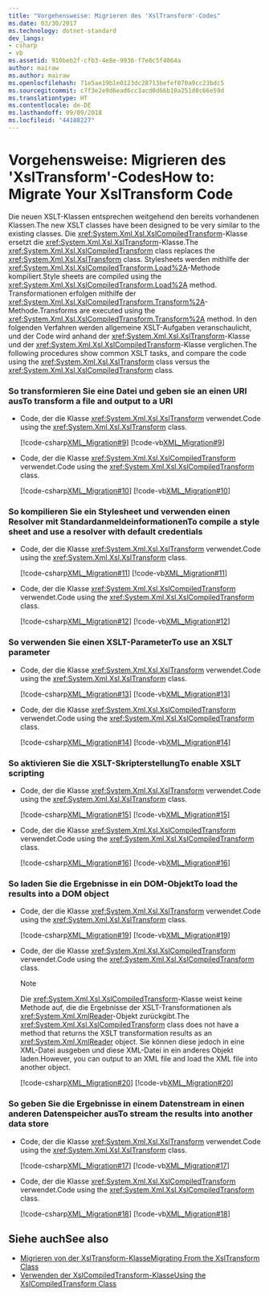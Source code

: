 ```yaml
---
title: "Vorgehensweise: Migrieren des 'XslTransform'-Codes"
ms.date: 03/30/2017
ms.technology: dotnet-standard
dev_langs:
- csharp
- vb
ms.assetid: 910beb2f-cfb3-4e8e-9936-f7e0c5f4064a
author: mairaw
ms.author: mairaw
ms.openlocfilehash: 71e5ae19b1e0123dc28713befef070a9cc23bdc5
ms.sourcegitcommit: c7f3e2e9d6ead6cc3acd0d66b10a251d0c66e59d
ms.translationtype: HT
ms.contentlocale: de-DE
ms.lasthandoff: 09/09/2018
ms.locfileid: "44188227"
---
```

# <a name="how-to-migrate-your-xsltransform-code"></a><span data-ttu-id="62057-102">Vorgehensweise: Migrieren des 'XslTransform'-Codes</span><span class="sxs-lookup"><span data-stu-id="62057-102">How to: Migrate Your XslTransform Code</span></span>
<span data-ttu-id="62057-103">Die neuen XSLT-Klassen entsprechen weitgehend den bereits vorhandenen Klassen.</span><span class="sxs-lookup"><span data-stu-id="62057-103">The new XSLT classes have been designed to be very similar to the existing classes.</span></span> <span data-ttu-id="62057-104">Die <xref:System.Xml.Xsl.XslCompiledTransform>-Klasse ersetzt die <xref:System.Xml.Xsl.XslTransform>-Klasse.</span><span class="sxs-lookup"><span data-stu-id="62057-104">The <xref:System.Xml.Xsl.XslCompiledTransform> class replaces the <xref:System.Xml.Xsl.XslTransform> class.</span></span> <span data-ttu-id="62057-105">Stylesheets werden mithilfe der <xref:System.Xml.Xsl.XslCompiledTransform.Load%2A>-Methode kompiliert.</span><span class="sxs-lookup"><span data-stu-id="62057-105">Style sheets are compiled using the <xref:System.Xml.Xsl.XslCompiledTransform.Load%2A> method.</span></span> <span data-ttu-id="62057-106">Transformationen erfolgen mithilfe der <xref:System.Xml.Xsl.XslCompiledTransform.Transform%2A>-Methode.</span><span class="sxs-lookup"><span data-stu-id="62057-106">Transforms are executed using the <xref:System.Xml.Xsl.XslCompiledTransform.Transform%2A> method.</span></span> <span data-ttu-id="62057-107">In den folgenden Verfahren werden allgemeine XSLT-Aufgaben veranschaulicht, und der Code wird anhand der <xref:System.Xml.Xsl.XslTransform>-Klasse und der <xref:System.Xml.Xsl.XslCompiledTransform>-Klasse verglichen.</span><span class="sxs-lookup"><span data-stu-id="62057-107">The following procedures show common XSLT tasks, and compare the code using the <xref:System.Xml.Xsl.XslTransform> class versus the <xref:System.Xml.Xsl.XslCompiledTransform> class.</span></span>  
  
### <a name="to-transform-a-file-and-output-to-a-uri"></a><span data-ttu-id="62057-108">So transformieren Sie eine Datei und geben sie an einen URI aus</span><span class="sxs-lookup"><span data-stu-id="62057-108">To transform a file and output to a URI</span></span>  
  
-   <span data-ttu-id="62057-109">Code, der die Klasse <xref:System.Xml.Xsl.XslTransform> verwendet.</span><span class="sxs-lookup"><span data-stu-id="62057-109">Code using the <xref:System.Xml.Xsl.XslTransform> class.</span></span>  
  
     [!code-csharp[XML_Migration#9](../../../../samples/snippets/csharp/VS_Snippets_Data/XML_Migration/CS/migration.cs#9)]
     [!code-vb[XML_Migration#9](../../../../samples/snippets/visualbasic/VS_Snippets_Data/XML_Migration/VB/migration.vb#9)]  
  
-   <span data-ttu-id="62057-110">Code, der die Klasse <xref:System.Xml.Xsl.XslCompiledTransform> verwendet.</span><span class="sxs-lookup"><span data-stu-id="62057-110">Code using the <xref:System.Xml.Xsl.XslCompiledTransform> class.</span></span>  
  
     [!code-csharp[XML_Migration#10](../../../../samples/snippets/csharp/VS_Snippets_Data/XML_Migration/CS/migration.cs#10)]
     [!code-vb[XML_Migration#10](../../../../samples/snippets/visualbasic/VS_Snippets_Data/XML_Migration/VB/migration.vb#10)]  
  
### <a name="to-compile-a-style-sheet-and-use-a-resolver-with-default-credentials"></a><span data-ttu-id="62057-111">So kompilieren Sie ein Stylesheet und verwenden einen Resolver mit Standardanmeldeinformationen</span><span class="sxs-lookup"><span data-stu-id="62057-111">To compile a style sheet and use a resolver with default credentials</span></span>  
  
-   <span data-ttu-id="62057-112">Code, der die Klasse <xref:System.Xml.Xsl.XslTransform> verwendet.</span><span class="sxs-lookup"><span data-stu-id="62057-112">Code using the <xref:System.Xml.Xsl.XslTransform> class.</span></span>  
  
     [!code-csharp[XML_Migration#11](../../../../samples/snippets/csharp/VS_Snippets_Data/XML_Migration/CS/migration.cs#11)]
     [!code-vb[XML_Migration#11](../../../../samples/snippets/visualbasic/VS_Snippets_Data/XML_Migration/VB/migration.vb#11)]  
  
-   <span data-ttu-id="62057-113">Code, der die Klasse <xref:System.Xml.Xsl.XslCompiledTransform> verwendet.</span><span class="sxs-lookup"><span data-stu-id="62057-113">Code using the <xref:System.Xml.Xsl.XslCompiledTransform> class.</span></span>  
  
     [!code-csharp[XML_Migration#12](../../../../samples/snippets/csharp/VS_Snippets_Data/XML_Migration/CS/migration.cs#12)]
     [!code-vb[XML_Migration#12](../../../../samples/snippets/visualbasic/VS_Snippets_Data/XML_Migration/VB/migration.vb#12)]  
  
### <a name="to-use-an-xslt-parameter"></a><span data-ttu-id="62057-114">So verwenden Sie einen XSLT-Parameter</span><span class="sxs-lookup"><span data-stu-id="62057-114">To use an XSLT parameter</span></span>  
  
-   <span data-ttu-id="62057-115">Code, der die Klasse <xref:System.Xml.Xsl.XslTransform> verwendet.</span><span class="sxs-lookup"><span data-stu-id="62057-115">Code using the <xref:System.Xml.Xsl.XslTransform> class.</span></span>  
  
     [!code-csharp[XML_Migration#13](../../../../samples/snippets/csharp/VS_Snippets_Data/XML_Migration/CS/migration.cs#13)]
     [!code-vb[XML_Migration#13](../../../../samples/snippets/visualbasic/VS_Snippets_Data/XML_Migration/VB/migration.vb#13)]  
  
-   <span data-ttu-id="62057-116">Code, der die Klasse <xref:System.Xml.Xsl.XslCompiledTransform> verwendet.</span><span class="sxs-lookup"><span data-stu-id="62057-116">Code using the <xref:System.Xml.Xsl.XslCompiledTransform> class.</span></span>  
  
     [!code-csharp[XML_Migration#14](../../../../samples/snippets/csharp/VS_Snippets_Data/XML_Migration/CS/migration.cs#14)]
     [!code-vb[XML_Migration#14](../../../../samples/snippets/visualbasic/VS_Snippets_Data/XML_Migration/VB/migration.vb#14)]  
  
### <a name="to-enable-xslt-scripting"></a><span data-ttu-id="62057-117">So aktivieren Sie die XSLT-Skripterstellung</span><span class="sxs-lookup"><span data-stu-id="62057-117">To enable XSLT scripting</span></span>  
  
-   <span data-ttu-id="62057-118">Code, der die Klasse <xref:System.Xml.Xsl.XslTransform> verwendet.</span><span class="sxs-lookup"><span data-stu-id="62057-118">Code using the <xref:System.Xml.Xsl.XslTransform> class.</span></span>  
  
     [!code-csharp[XML_Migration#15](../../../../samples/snippets/csharp/VS_Snippets_Data/XML_Migration/CS/migration.cs#15)]
     [!code-vb[XML_Migration#15](../../../../samples/snippets/visualbasic/VS_Snippets_Data/XML_Migration/VB/migration.vb#15)]  
  
-   <span data-ttu-id="62057-119">Code, der die Klasse <xref:System.Xml.Xsl.XslCompiledTransform> verwendet.</span><span class="sxs-lookup"><span data-stu-id="62057-119">Code using the <xref:System.Xml.Xsl.XslCompiledTransform> class.</span></span>  
  
     [!code-csharp[XML_Migration#16](../../../../samples/snippets/csharp/VS_Snippets_Data/XML_Migration/CS/migration.cs#16)]
     [!code-vb[XML_Migration#16](../../../../samples/snippets/visualbasic/VS_Snippets_Data/XML_Migration/VB/migration.vb#16)]  
  
### <a name="to-load-the-results-into-a-dom-object"></a><span data-ttu-id="62057-120">So laden Sie die Ergebnisse in ein DOM-Objekt</span><span class="sxs-lookup"><span data-stu-id="62057-120">To load the results into a DOM object</span></span>  
  
-   <span data-ttu-id="62057-121">Code, der die Klasse <xref:System.Xml.Xsl.XslTransform> verwendet.</span><span class="sxs-lookup"><span data-stu-id="62057-121">Code using the <xref:System.Xml.Xsl.XslTransform> class.</span></span>  
  
     [!code-csharp[XML_Migration#19](../../../../samples/snippets/csharp/VS_Snippets_Data/XML_Migration/CS/migration.cs#19)]
     [!code-vb[XML_Migration#19](../../../../samples/snippets/visualbasic/VS_Snippets_Data/XML_Migration/VB/migration.vb#19)]  
  
-   <span data-ttu-id="62057-122">Code, der die Klasse <xref:System.Xml.Xsl.XslCompiledTransform> verwendet.</span><span class="sxs-lookup"><span data-stu-id="62057-122">Code using the <xref:System.Xml.Xsl.XslCompiledTransform> class.</span></span>  
  
    > [!NOTE]
    >  <span data-ttu-id="62057-123">Die <xref:System.Xml.Xsl.XslCompiledTransform>-Klasse weist keine Methode auf, die die Ergebnisse der XSLT-Transformationen als <xref:System.Xml.XmlReader>-Objekt zurückgibt.</span><span class="sxs-lookup"><span data-stu-id="62057-123">The <xref:System.Xml.Xsl.XslCompiledTransform> class does not have a method that returns the XSLT transformation results as an <xref:System.Xml.XmlReader> object.</span></span> <span data-ttu-id="62057-124">Sie können diese jedoch in eine XML-Datei ausgeben und diese XML-Datei in ein anderes Objekt laden.</span><span class="sxs-lookup"><span data-stu-id="62057-124">However, you can output to an XML file and load the XML file into another object.</span></span>  
  
     [!code-csharp[XML_Migration#20](../../../../samples/snippets/csharp/VS_Snippets_Data/XML_Migration/CS/migration.cs#20)]
     [!code-vb[XML_Migration#20](../../../../samples/snippets/visualbasic/VS_Snippets_Data/XML_Migration/VB/migration.vb#20)]  
  
### <a name="to-stream-the-results-into-another-data-store"></a><span data-ttu-id="62057-125">So geben Sie die Ergebnisse in einem Datenstream in einen anderen Datenspeicher aus</span><span class="sxs-lookup"><span data-stu-id="62057-125">To stream the results into another data store</span></span>  
  
-   <span data-ttu-id="62057-126">Code, der die Klasse <xref:System.Xml.Xsl.XslTransform> verwendet.</span><span class="sxs-lookup"><span data-stu-id="62057-126">Code using the <xref:System.Xml.Xsl.XslTransform> class.</span></span>  
  
     [!code-csharp[XML_Migration#17](../../../../samples/snippets/csharp/VS_Snippets_Data/XML_Migration/CS/migration.cs#17)]
     [!code-vb[XML_Migration#17](../../../../samples/snippets/visualbasic/VS_Snippets_Data/XML_Migration/VB/migration.vb#17)]  
  
-   <span data-ttu-id="62057-127">Code, der die Klasse <xref:System.Xml.Xsl.XslCompiledTransform> verwendet.</span><span class="sxs-lookup"><span data-stu-id="62057-127">Code using the <xref:System.Xml.Xsl.XslCompiledTransform> class.</span></span>  
  
     [!code-csharp[XML_Migration#18](../../../../samples/snippets/csharp/VS_Snippets_Data/XML_Migration/CS/migration.cs#18)]
     [!code-vb[XML_Migration#18](../../../../samples/snippets/visualbasic/VS_Snippets_Data/XML_Migration/VB/migration.vb#18)]  
  
## <a name="see-also"></a><span data-ttu-id="62057-128">Siehe auch</span><span class="sxs-lookup"><span data-stu-id="62057-128">See also</span></span>

- [<span data-ttu-id="62057-129">Migrieren von der XslTransform-Klasse</span><span class="sxs-lookup"><span data-stu-id="62057-129">Migrating From the XslTransform Class</span></span>](../../../../docs/standard/data/xml/migrating-from-the-xsltransform-class.md)  
- [<span data-ttu-id="62057-130">Verwenden der XslCompiledTransform-Klasse</span><span class="sxs-lookup"><span data-stu-id="62057-130">Using the XslCompiledTransform Class</span></span>](../../../../docs/standard/data/xml/using-the-xslcompiledtransform-class.md)
